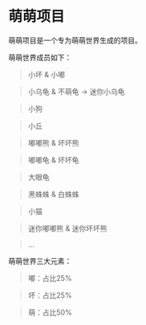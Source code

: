 # 萌萌项目


萌萌项目是一个专为萌萌世界生成的项目。


萌萌世界成员如下：

>小坏 & 小嘟

>小乌龟 & 不萌龟 -> 迷你小乌龟

>小狗

>小丘

>嘟嘟熊 & 坏坏熊

>嘟嘟龟 & 坏坏龟

>大眼龟

>黑蛛蛛 & 白蛛蛛

>小猫

>迷你嘟嘟熊 & 迷你坏坏熊

>...

萌萌世界三大元素：

>嘟：占比25%

>坏：占比25%

>萌：占比50%

